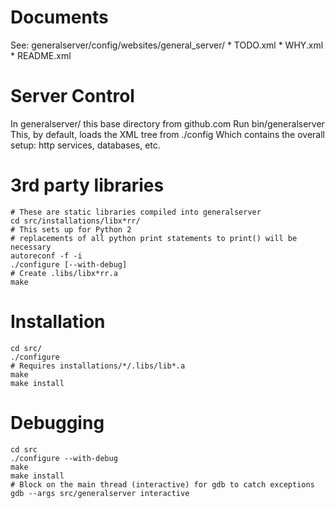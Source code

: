 # Documents
See:
	generalserver/config/websites/general_server/
		* TODO.xml
		* WHY.xml
		* README.xml

# Server Control
In
	generalserver/ this base directory from github.com
Run
	bin/generalserver
This, by default, loads the XML tree from
	./config
Which contains the overall setup: http services, databases, etc.

# 3rd party libraries
```
# These are static libraries compiled into generalserver
cd src/installations/libx*rr/
# This sets up for Python 2
# replacements of all python print statements to print() will be necessary
autoreconf -f -i
./configure [--with-debug]
# Create .libs/libx*rr.a
make
```

# Installation
```
cd src/
./configure
# Requires installations/*/.libs/lib*.a
make
make install
```

# Debugging
```
cd src
./configure --with-debug
make
make install
# Block on the main thread (interactive) for gdb to catch exceptions
gdb --args src/generalserver interactive
```
